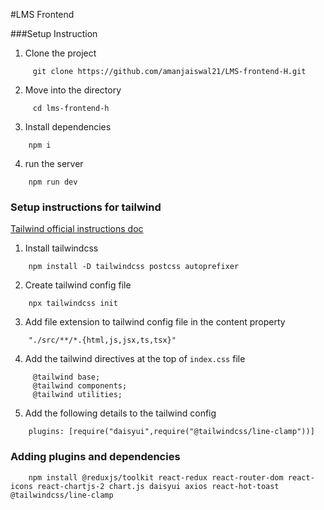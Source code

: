 #LMS Frontend

###Setup Instruction

1. Clone the project

```
     git clone https://github.com/amanjaiswal21/LMS-frontend-H.git
```

2.  Move into the directory

``` 
     cd lms-frontend-h
```

3. Install dependencies

```
    npm i
```

4. run the server

```  
    npm run dev

```



### Setup instructions for tailwind

[Tailwind official instructions doc](https://tailwindcss.com/docs/installation)

1. Install tailwindcss

```
    npm install -D tailwindcss postcss autoprefixer
```

2. Create tailwind config file

```
    npx tailwindcss init
```

3. Add file extension to tailwind config file in the content property

```
    "./src/**/*.{html,js,jsx,ts,tsx}"
```

4. Add the tailwind directives at the top of `index.css` file

```
     @tailwind base;
     @tailwind components;
     @tailwind utilities;

```

5. Add the following details to the tailwind config

```
    plugins: [require("daisyui",require("@tailwindcss/line-clamp"))]
```

### Adding plugins and dependencies

```
    npm install @reduxjs/toolkit react-redux react-router-dom react-icons react-chartjs-2 chart.js daisyui axios react-hot-toast @tailwindcss/line-clamp


```
